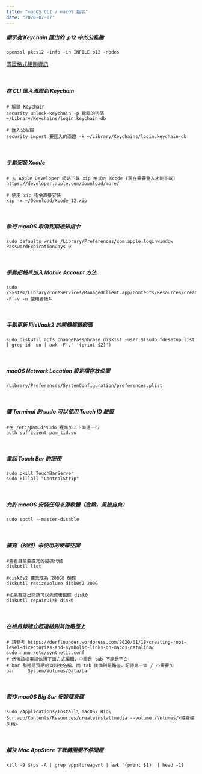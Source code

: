```yaml
---
title: "macOS CLI / macOS 指令"
date: "2020-07-07"
---
```


##### 顯示從 Keychain 匯出的 .p12 中的公私鑰

```shell
openssl pkcs12 -info -in INFILE.p12 -nodes
```

[憑證格式相關資訊](https://support.ssl.com/index.php?/Knowledgebase/Article/View/19/0/der-vs-crt-vs-cer-vs-pem-certificates-and-how-to-convert-them)

</br>


##### 在 CLI 匯入憑證到 Keychain

```shell
# 解鎖 Keychain
security unlock-keychain -p 電腦的密碼 ~/Library/Keychains/login.keychain-db

# 匯入公私鑰
security import 要匯入的憑證 -k ~/Library/Keychains/login.keychain-db
```

</br>

##### 手動安裝 Xcode

```shell
# 去 Apple Developer 網站下載 xip 格式的 Xcode (現在需要登入才能下載)
https://developer.apple.com/download/more/

# 使用 xip 指令直接安裝
xip -x ~/Download/Xcode_12.xip

```

</br>

##### 執行 macOS 取消到期通知指令

```shell
sudo defaults write /Library/Preferences/com.apple.loginwindow PasswordExpirationDays 0
```

</br>


##### 手動把帳戶加入 Mobile Account 方法

```shell
sudo /System/Library/CoreServices/ManagedClient.app/Contents/Resources/createmobileaccount -P -v -n 使用者帳戶
```

</br>


##### 手動更新 FileVault2 的開機解鎖密碼

```shell
sudo diskutil apfs changePassphrase disk1s1 -user $(sudo fdesetup list | grep id -un | awk -F',' '{print $2}')
```

</br>

##### macOS Network Location 設定檔存放位置
```shell
/Library/Preferences/SystemConfiguration/preferences.plist
```

</br>


##### 讓 Terminal 的 sudo 可以使用 Touch ID 驗證
```shell
#在 /etc/pam.d/sudo 裡面加上下面這一行
auth sufficient pam_tid.so
```

</br>

##### 重起 Touch Bar 的服務
```shell
sudo pkill TouchBarServer
sudo killall "ControlStrip"
```

</br>


##### 允許 macOS 安裝任何來源軟體（危險，風險自負）
```shell
sudo spctl --master-disable
```

</br>



##### 擴充（找回）未使用的硬碟空間

```shell
#查看目前要擴充的磁碟代號
diskutil list

#disk0s2 擴充成為 200GB 硬碟
diskutil resizeVolume disk0s2 200G

#如果有跳出問題可以先修復磁碟 disk0
diskutil repairDisk disk0
```

</br>



##### 在根目錄建立超連結到其他路徑上

```shell
# 請參考 https://derflounder.wordpress.com/2020/01/18/creating-root-level-directories-and-symbolic-links-on-macos-catalina/
sudo nano /etc/synthetic.conf
# 然後該檔案請依照下面方式編輯，中間是 tab 不能是空白
# bar 那邊是預期的資料夾名稱，而 tab 後面則是路徑，記得第一個 / 不需要加
bar     System/Volumes/Data/bar
```
</br>

#####  製作 macOS Big Sur 安裝隨身碟
```shell
sudo /Applications/Install\ macOS\ Big\ Sur.app/Contents/Resources/createinstallmedia --volume /Volumes/<隨身碟名稱>
```


</br>

#####  解決 Mac AppStore 下載轉圈圈不停問題
```shell
kill -9 $(ps -A | grep appstoreagent | awk '{print $1}' | head -1)
```

